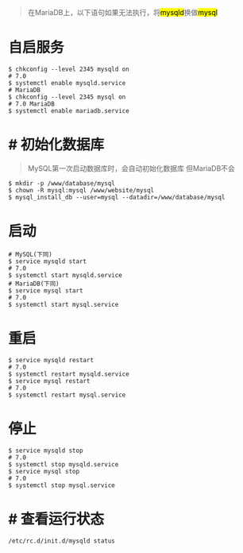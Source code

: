 > 在MariaDB上，以下语句如果无法执行，将<mark>mysqld</mark>换做<mark>mysql</mark>

# 自启服务
```
$ chkconfig --level 2345 mysqld on
# 7.0
$ systemctl enable mysqld.service
# MariaDB
$ chkconfig --level 2345 mysql on
# 7.0 MariaDB
$ systemctl enable mariadb.service 
```
# # 初始化数据库
> MySQL第一次启动数据库时，会自动初始化数据库 但MariaDB不会

```
$ mkdir -p /www/database/mysql
$ chown -R mysql:mysql /www/website/mysql
$ mysql_install_db --user=mysql --datadir=/www/database/mysql
```

# 启动
```
# MySQL(下同)
$ service mysqld start
# 7.0
$ systemctl start mysqld.service
# MariaDB(下同)
$ service mysql start
# 7.0
$ systemctl start mysql.service
```

# 重启
```
$ service mysqld restart
# 7.0
$ systemctl restart mysqld.service
$ service mysql restart
# 7.0
$ systemctl restart mysql.service
```

# 停止
```
$ service mysqld stop
# 7.0
$ systemctl stop mysqld.service
$ service mysql stop
# 7.0
$ systemctl stop mysql.service
```

# # 查看运行状态
```
/etc/rc.d/init.d/mysqld status
```

